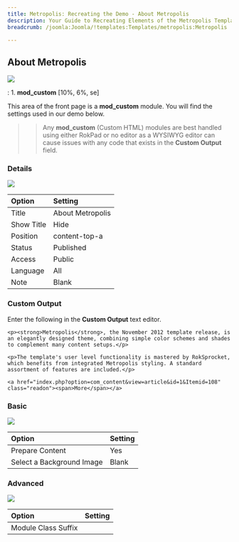 ```yaml
---
title: Metropolis: Recreating the Demo - About Metropolis
description: Your Guide to Recreating Elements of the Metropolis Template for Joomla
breadcrumb: /joomla:Joomla/!templates:Templates/metropolis:Metropolis

---
```


About Metropolis
-----
![][demo]

:   1. **mod_custom** [10%, 6%, se]

This area of the front page is a **mod_custom** module. You will find the settings used in our demo below.

>> Any **mod_custom** (Custom HTML) modules are best handled using either RokPad or no editor as a WYSIWYG editor can cause issues with any code that exists in the **Custom Output** field.

### Details
![][demo2]

| Option            | Setting            |  
| :---------------- | :----------------- |  
| Title             | About Metropolis         |  
| Show Title        | Hide               |  
| Position          | content-top-a          |  
| Status            | Published          |  
| Access            | Public             |  
| Language          | All                |  
| Note              | Blank              |  

### Custom Output
Enter the following in the **Custom Output** text editor.

~~~
<p><strong>Metropolis</strong>, the November 2012 template release, is an elegantly designed theme, combining simple color schemes and shades to complement many content setups.</p> 

<p>The template's user level functionality is mastered by RokSprocket, which benefits from integrated Metropolis styling. A standard assortment of features are included.</p>

<a href="index.php?option=com_content&view=article&id=1&Itemid=108" class="readon"><span>More</span></a>
~~~

### Basic
![][demo3]

| Option                    | Setting |  
| :------------------------ | :------ |  
| Prepare Content           | Yes     |  
| Select a Background Image | Blank   |

### Advanced
![][demo4]

| Option              | Setting |  
| :------------------ | :------ |  
| Module Class Suffix |         |

[demo]: assets/demo_5.jpeg
[demo2]: assets/about_1.jpeg
[demo3]: assets/about_2.jpeg
[demo4]: assets/about_3.jpeg